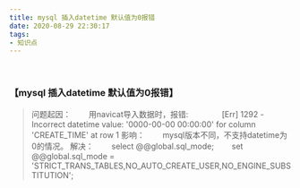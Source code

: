 ```yaml
---
title: mysql 插入datetime 默认值为0报错
date: 2020-08-29 22:30:17
tags:
- 知识点
---
```

<br>

### 【mysql 插入datetime 默认值为0报错】
> 问题起因：
     &emsp;&emsp;用navicat导入数据时，报错:
    &emsp;&emsp;&emsp;&emsp;[Err] 1292 - Incorrect datetime value: '0000-00-00 00:00:00' for column 'CREATE_TIME' at row 1
> 影响：
     &emsp;&emsp;mysql版本不同，不支持datetime为0的情况。
>解决：
    &emsp;&emsp;select @@global.sql_mode;
     &emsp;&emsp;set @@global.sql_mode = 'STRICT_TRANS_TABLES,NO_AUTO_CREATE_USER,NO_ENGINE_SUBSTITUTION';   
